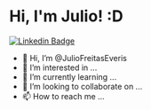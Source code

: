 # Hi, I'm Julio! :D
[![Linkedin Badge](https://img.shields.io/badge/-LinkedIn-blue?style=flat-square&logo=Linkedin&logoColor=white&link=https://www.linkedin.com/in/juliofreitas/)](https://www.linkedin.com/in/juliofreitas/)

- 👋 Hi, I’m @JulioFreitasEveris
- 👀 I’m interested in ...
- 🌱 I’m currently learning ...
- 💞️ I’m looking to collaborate on ...
- 📫 How to reach me ...

<!---
JulioFreitasEveris/JulioFreitasEveris is a ✨ special ✨ repository because its `README.md` (this file) appears on your GitHub profile.
You can click the Preview link to take a look at your changes.
--->
